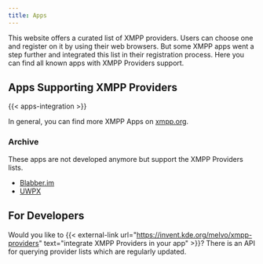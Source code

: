 ```yaml
---
title: Apps
---
```


This website offers a curated list of XMPP providers.
Users can choose one and register on it by using their web browsers.
But some XMPP apps went a step further and integrated this list in their registration process.
Here you can find all known apps with XMPP Providers support.

## Apps Supporting XMPP Providers

{{< apps-integration >}}

In general, you can find more XMPP Apps on [xmpp.org](https://xmpp.org/software/).

### Archive

These apps are not developed anymore but support the XMPP Providers lists.

- [Blabber.im](https://codeberg.org/kriztan/blabber.im)
- [UWPX](https://uwpx.org/)

## For Developers

Would you like to {{< external-link url="https://invent.kde.org/melvo/xmpp-providers" text="integrate XMPP Providers in your app" >}}?
There is an API for querying provider lists which are regularly updated.
